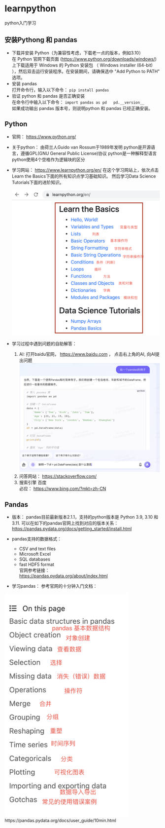 # learnpython
python入门学习

## 安装Pythong 和 pandas
- 下载并安装 Python（为兼容性考虑，下载老一点的版本，例如3.10）  
  在 Python 官网下载页面 (https://www.python.org/downloads/windows/) 上下载适用于 Windows 的 Python 安装包 （ Windows installer (64-bit) ），然后双击运行安装程序。在安装期间，请确保选中 "Add Python to PATH" 选项。
- 安装 pandas  
  打开命令行，输入以下命令：
  `pip install pandas`  
- 验证 python 和 pandas 是否正确安装  
  在命令行中输入以下命令：
  `import pandas as pd  
  pd.__version__`  
如果成功输出 pandas 版本号，则说明python 和 pandas 已经正确安装。

## Python
- 官网： https://www.python.org/
- 关于python：
  由荷兰人Guido van Rossum于1989年发明
  python是开源语言，遵循GPL(GNU General Public License)协议
  python是一种解释型语言 
  python使用4个空格作为逻辑块的区分
    
- 学习网站： https://www.learnpython.org/en/
  在这个学习网站上，依次点击Learn the Basics下面的所有知识点学习基础知识。 然后学习Data Science Tutorials下面的进阶知识。
  <p align="left"><img src="learn.png" alt="AI Logo" width="500"></p>
  
  
- 学习过程中遇到问题的自助解答：
  1. AI: 打开baidu官网， https://www.baidu.com ， 点击右上角的AI, 向AI提出问题
     <img src="ai.png" alt="AI Logo" width="800">
  3. 问答网站：
     https://stackoverflow.com/
  4. 搜索引擎
     百度   
     必应： https://www.bing.com/?mkt=zh-CN

## Pandas
- 版本：
pandas目前最新版本2.1.1，支持的python版本是 Python 3.9, 3.10 和 3.11.
可以在如下的pandas官网上找到对应的版本关系：
https://pandas.pydata.org/docs/getting_started/install.html

- pandas支持的数据格式：
  - CSV and text files
  - Microsoft Excel
  -  SQL databases
  -  fast HDF5 format   
  官网参考链接：   
  https://pandas.pydata.org/about/index.html

- 学习pandas：
参考官网的十分钟入门文档：  
<img src="pandas.png" alt="AI Logo" width="400">
https://pandas.pydata.org/docs/user_guide/10min.html
